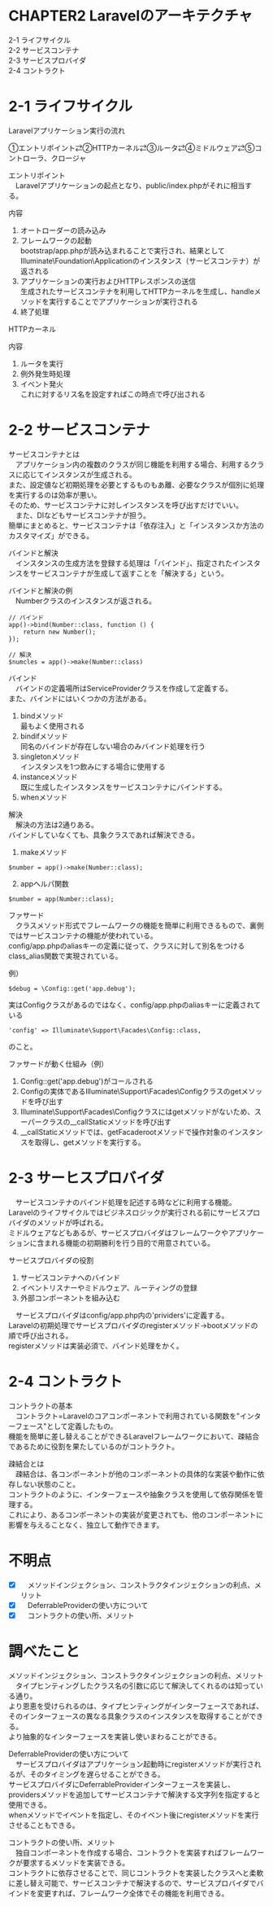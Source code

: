 # CHAPTER2 Laravelのアーキテクチャ
2-1 ライフサイクル  
2-2 サービスコンテナ  
2-3 サービスプロバイダ  
2-4 コントラクト

# 2-1 ライフサイクル
Laravelアプリケーション実行の流れ

①エントリポイント⇄②HTTPカーネル⇄③ルータ⇄④ミドルウェア⇄⑤コントローラ、クロージャ

エントリポイント  
　Laravelアプリケーションの起点となり、public/index.phpがそれに相当する。

内容  
1. オートローダーの読み込み
2. フレームワークの起動  
bootstrap/app.phpが読み込まれることで実行され、結果としてIlluminate\Foundation\Applicationのインスタンス（サービスコンテナ）が返される  
3. アプリケーションの実行およびHTTPレスポンスの送信  
生成されたサービスコンテナを利用してHTTPカーネルを生成し、handleメソッドを実行することでアプリケーションが実行される  
4. 終了処理

HTTPカーネル  

内容  
1. ルータを実行
2. 例外発生時処理
3. イベント発火  
これに対するリス名を設定すればこの時点で呼び出される

# 2-2 サービスコンテナ
サービスコンテナとは  
　アプリケーション内の複数のクラスが同じ機能を利用する場合、利用するクラスに応じてインスタンスが生成される。  
また、設定値など初期処理を必要とするものもあ離、必要なクラスが個別に処理を実行するのは効率が悪い。  
そのため、サービスコンテナに対しインスタンスを呼び出すだけでいい。  
　また、DIなどもサービスコンテナが担う。  
簡単にまとめると、サービスコンテナは「依存注入」と「インスタンスか方法のカスタマイズ」ができる。

バインドと解決  
　インスタンスの生成方法を登録する処理は「バインド」、指定されたインスタンスをサービスコンテナが生成して返すことを「解決する」という。

バインドと解決の例  
　Numberクラスのインスタンスが返される。
```
// バインド
app()->bind(Number::class, function () {
    return new Number();
});

// 解決
$numcles = app()->make(Number::class)
```

バインド  
　バインドの定義場所はServiceProviderクラスを作成して定義する。  
また、バインドにはいくつかの方法がある。
1. bindメソッド  
最もよく使用される
2. bindifメソッド  
同名のバインドが存在しない場合のみバインド処理を行う
3. singletonメソッド  
インスタンスを1つ飲みにする場合に使用する
4. instanceメソッド  
既に生成したインスタンスをサービスコンテナにバインドする。
5. whenメソッド

解決  
　解決の方法は2通りある。  
バインドしていなくても、具象クラスであれば解決できる。
1. makeメソッド
```
$number = app()->make(Number::class);
```
2. appヘルパ関数
```
$number = app(Number::class);
```

ファサード  
　クラスメソッド形式でフレームワークの機能を簡単に利用できるもので、裏側ではサービスコンテナの機能が使われている。  
config/app.phpのaliasキーの定義に従って、クラスに対して別名をつけるclass_alias関数で実現されている。  

例）
```
$debug = \Config::get('app.debug');
```
実はConfigクラスがあるのではなく、config/app.phpのaliasキーに定義されている
```
'config' => Illuminate\Support\Facades\Config::class,
```
のこと。

ファサードが動く仕組み（例）  
1. Config::get('app.debug')がコールされる
2. Configの実体であるIlluminate\Support\Facades\Configクラスのgetメソッドを呼び出す
3. Illuminate\Support\Facades\Configクラスにはgetメソッドがないため、スーパークラスの__callStaticメソッドを呼び出す
4. __callStaticメソッドでは、getFacaderootメソッドで操作対象のインスタンスを取得し、getメソッドを実行する。

# 2-3 サーヒスプロバイダ
　サービスコンテナのバインド処理を記述する時などに利用する機能。  
Laravelのライフサイクルではビジネスロジックが実行される前にサービスプロバイダのメソッドが呼ばれる。  
ミドルウェアなどもあるが、サービスプロバイダはフレームワークやアプリケーションに含まれる機能の初期勝利を行う目的で用意されている。

サービスプロバイダの役割  
1. サービスコンテナへのバインド
2. イベントリスナーやミドルウェア、ルーティングの登録
3. 外部コンポーネントを組み込む

　サービスプロバイダはconfig/app.php内の'prividers'に定義する。  
Laravelの初期処理でサービスプロバイダのregisterメソッド→bootメソッドの順で呼び出される。  
registerメソッドは実装必須で、バインド処理をかく。

# 2-4 コントラクト
コントラクトの基本  
　コントラクト=Laravelのコアコンポーネントで利用されている関数を"インターフェース"として定義したもの。  
機能を簡単に差し替えることができるLaravelフレームワークにおいて、疎結合であるために役割を果たしているのがコントラクト。  

疎結合とは  
　疎結合は、各コンポーネントが他のコンポーネントの具体的な実装や動作に依存しない状態のこと。  
コントラクトのように、インターフェースや抽象クラスを使用して依存関係を管理する。  
これにより、あるコンポーネントの実装が変更されても、他のコンポーネントに影響を与えることなく、独立して動作できます。


# 不明点
- [x] 　メソッドインジェクション、コンストラクタインジェクションの利点、メリット  
- [x] 　DeferrableProviderの使い方について  
- [x] 　コントラクトの使い所、メリット

# 調べたこと
メソッドインジェクション、コンストラクタインジェクションの利点、メリット  
　タイプヒンティングしたクラス名の引数に応じて解決してくれるのは知っている通り。  
より恩恵を受けられるのは、タイプヒンティングがインターフェースであれば、そのインターフェースの異なる具象クラスのインスタンスを取得することができる。  
より抽象的なインターフェースを実装し使いまわることができる。

DeferrableProviderの使い方について  
　サービスプロバイダはアプリケーション起動時にregisterメソッドが実行されるが、そのタイミングを遅らせることができる。  
サービスプロバイダにDeferrableProviderインターフェースを実装し、providersメソッドを追加してサービスコンテナで解決する文字列を指定すると使用できる。  
whenメソッドでイベントを指定し、そのイベント後にregisterメソッドを実行させることもできる。

コントラクトの使い所、メリット  
　独自コンポーネントを作成する場合、コントラクトを実装すればフレームワークが要求するメソッドを実装できる。  
コントラクトに依存させることで、同じコントラクトを実装したクラスへと柔軟に差し替え可能で、サービスコンテナで解決するので、サービスプロバイダでバインドを変更すれば、フレームワーク全体でその機能を利用できる。

